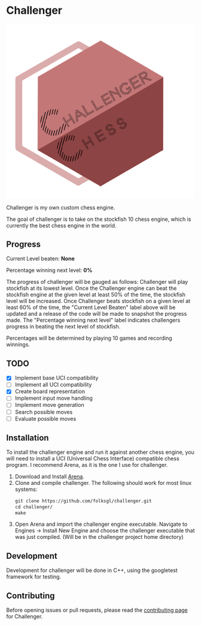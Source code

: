 # Challenger

![](ChessLogo.png)

Challenger is my own custom chess engine.

The goal of challenger is to take on the stockfish 10 chess engine, which is currently the best chess engine in the world.

## Progress

Current Level beaten: **None**

Percentage winning next level: **0%**
 
The progress of challenger will be gauged as follows: Challenger will play stockfish at its lowest level. Once the Challenger engine can beat the stockfish engine at the given level at least 50% of the time, the stockfish level will be increased. 
Once Challenger beats stockfish on a given level at least 60% of the time, the "Current Level Beaten" label above will be updated and a release of the code will be made to snapshot the progress made.
The "Percentage winning next level" label indicates challengers progress in beating the next level of stockfish.

Percentages will be determined by playing 10 games and recording winnings.

## TODO
- [x] Implement base UCI compatibility
- [ ] Implement all UCI compatibility
- [x] Create board representation
- [ ] Implement input move handling
- [ ] Implement move generation
- [ ] Search possible moves
- [ ] Evaluate possible moves

## Installation
To install the challenger engine and run it against another chess engine, you will need to install a UCI (Universal Chess Interface) compatible chess program. I recommend Arena, as it is the one I use for challenger.

1) Download and Install [Arena](http://www.playwitharena.com/?Download).
2) Clone and compile challenger. The following should work for most linux systems:
   ```
   git clone https://github.com/folksgl/challenger.git
   cd challenger/
   make
   ```
3) Open Arena and import the challenger engine executable. Navigate to Engines -> Install New Engine and choose the challenger executable that was just compiled. (Will be in the challenger project home directory)

## Development
Development for challenger will be done in C++, using the googletest framework for testing.

## Contributing
Before opening issues or pull requests, please read the [contributing page](https://github.com/folksgl/challenger/CONTRIBUTING.md) for Challenger.
